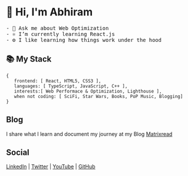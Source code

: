 # 👋 Hi, I'm Abhiram
<samp>
<p>
- 💬 Ask me about Web Optimization<br>
- ⚛ I’m currently learning React.js<br>
- ⚙ I like learning how things work under the hood
</p>
</samp>

## 📚 My Stack

```
{
   frontend: [ React, HTML5, CSS3 ],
   languages: [ TypeScript, JavaScript, C++ ],
   interests:[ Web Performace & Optimization, Lighthouse ],
   when not coding: [ SciFi, Star Wars, Books, PoP Music, Blogging]
}
```

## Blog
I share what I learn and document my journey at my Blog [Matrixread](https://matrixread.com/)

## Social
[LinkedIn](https://linkedin.com/in/abhiramready) | [Twitter](https://twitter.com/abhiramready) | [YouTube](https://www.youtube.com/channel/UCsaSDDD5F1F774wzpSl0oDQ) | [GitHub](https://github.com/abhiramready)
